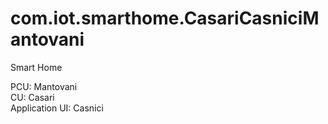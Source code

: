 # com.iot.smarthome.CasariCasniciMantovani
Smart Home

PCU: Mantovani \
CU: Casari \
Application UI: Casnici 
